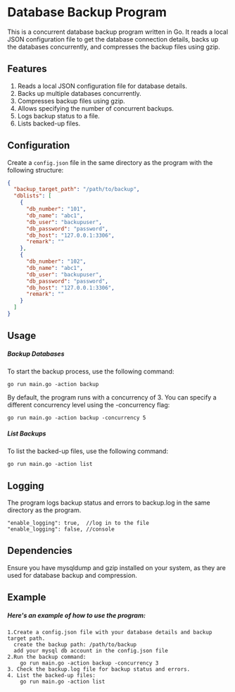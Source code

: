 # Database Backup Program

This is a concurrent database backup program written in Go. It reads a local JSON configuration file to get the database connection details, backs up the databases concurrently, and compresses the backup files using gzip.

## Features

1. Reads a local JSON configuration file for database details.
2. Backs up multiple databases concurrently.
3. Compresses backup files using gzip.
4. Allows specifying the number of concurrent backups.
5. Logs backup status to a file.
6. Lists backed-up files.

## Configuration

Create a `config.json` file in the same directory as the program with the following structure:

```json
{
  "backup_target_path": "/path/to/backup",
  "dblists": [
    {
      "db_number": "101",
      "db_name": "abc1",
      "db_user": "backupuser",
      "db_password": "password",
      "db_host": "127.0.0.1:3306",
      "remark": ""
    },
    {
      "db_number": "102",
      "db_name": "abc1",
      "db_user": "backupuser",
      "db_password": "password",
      "db_host": "127.0.0.1:3306",
      "remark": ""
    }
  ]
}
```

## Usage

##### Backup Databases

To start the backup process, use the following command:

```go run main.go -action backup```

By default, the program runs with a concurrency of 3. You can specify a different concurrency level using the -concurrency flag:

```go run main.go -action backup -concurrency 5```

##### List Backups
To list the backed-up files, use the following command:

```go run main.go -action list```


## Logging
The program logs backup status and errors to backup.log in the same directory as the program.
```
"enable_logging": true,  //log in to the file
"enable_logging": false, //console
```

##  Dependencies
Ensure you have mysqldump and gzip installed on your system, as they are used for database backup and compression.

## Example
##### Here's an example of how to use the program:
    1.Create a config.json file with your database details and backup target path.
      create the backup path: /path/to/backup
      add your mysql db account in the config.json file
    2.Run the backup command:
        go run main.go -action backup -concurrency 3
    3. Check the backup.log file for backup status and errors.
    4. List the backed-up files:
        go run main.go -action list


